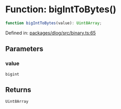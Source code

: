 # Function: bigIntToBytes()

```ts
function bigIntToBytes(value): Uint8Array;
```

Defined in: [packages/dlog/src/binary.ts:65](https://github.com/towns-protocol/towns/blob/0db1fd0ac7258e8db8cedfb6183e8eade8284fa1/packages/dlog/src/binary.ts#L65)

## Parameters

### value

`bigint`

## Returns

`Uint8Array`
